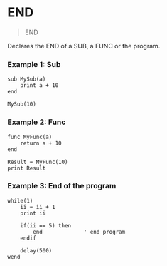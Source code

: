 # END

> END

Declares the END of a SUB, a FUNC or the program.

### Example 1: Sub

```
sub MySub(a)
    print a + 10
end

MySub(10)
```

### Example 2: Func

```
func MyFunc(a)
    return a + 10
end

Result = MyFunc(10)
print Result
```

### Example 3: End of the program

```
while(1)
    ii = ii + 1
    print ii
    
    if(ii == 5) then
        end             ' end program
    endif
    
    delay(500)
wend
```
